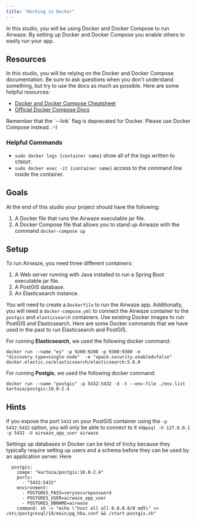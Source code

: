 ```yaml
---
title: "Working in Docker"
---
```


In this studio, you will be using Docker and Docker Compose to run Airwaze.  By setting up Docker and Docker Compose you enable others to easily run your app.

## Resources

In this studio, you will be relying on the Docker and Docker Compose documentation.  Be sure to ask questions when you don't understand something, but try to use the docs as much as possible.  Here are some helpful resources:

* [Docker and Docker Compose Cheatsheet](https://devhints.io/docker-compose)
* [Official Docker Compose Docs](https://docs.docker.com/compose)

<aside class="aside-warning" markdown="1">
  Remember that the `--link` flag is deprecated for Docker. Please use Docker Compose instead.  :-)
</aside>

### Helpful Commands

* `sudo docker logs {container name}` show all of the logs written to `STDOUT`.
* `sudo docker exec -it {container name}` access to the command line inside the container.

## Goals

At the end of this studio your project should have the following:
1. A Docker file that runs the Airwaze executable jar file. 
2. A Docker Compose file that allows you to stand up Airwaze with the command `docker-compose up` 

## Setup

To run Airwaze, you need three different containers:
1. A Web server running with Java installed to run a Spring Boot executable jar file.
2. A PostGIS database.
3. An Elasticsearch instance.

You will need to create a `Dockerfile` to run the Airwaze app.  Additionally, you will need a `docker-compose.yml` to connect the Airwaze container to the `postgis` and `elasticsearch` containers.  Use existing Docker images to run PostGIS and Elasticsearch.  Here are some Docker commands that we have used in the past to run Elasticsearch and PostGIS.

For running **Elasticsearch**, we used the following docker command:
```
docker run --name "es" -p 9200:9200 -p 9300:9300 -e "discovery.type=single-node"  -e "xpack.security.enabled=false" docker.elastic.co/elasticsearch/elasticsearch:5.6.0
```

For running **Postgis**, we used the following docker command:
```
docker run --name "postgis" -p 5432:5432 -d -t --env-file ./env.list kartoza/postgis:10.0-2.4
```

## Hints

If you expose the port `5432` on your PostGIS container using the `-p 5432:5432` option, you will only be able to connect to it via`psql -h 127.0.0.1 -p 5432 -U airwaze_app_user airwaze`

Settings up databases in Docker can be kind of tricky because they typically require setting up users and a schema before they can be used by an application server. Here 

```
  postgis:
    image: "kartoza/postgis:10.0-2.4"
    ports:
      - "5432:5432"
    environment:
      - POSTGRES_PASS=verysecurepassword
      - POSTGRES_USER=airwaze_app_user
      - POSTGRES_DBNAME=airwaze
    command: sh -c "echo \"host all all 0.0.0.0/0 md5\" >> /etc/postgresql/10/main/pg_hba.conf && /start-postgis.sh"
```
